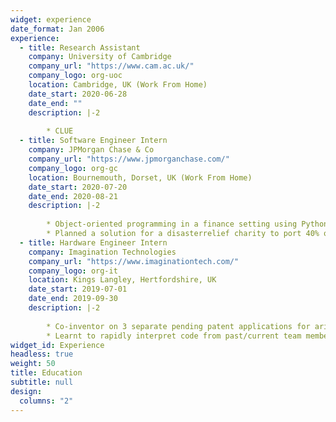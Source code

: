 ```yaml
---
widget: experience
date_format: Jan 2006
experience:
  - title: Research Assistant
    company: University of Cambridge
    company_url: "https://www.cam.ac.uk/"
    company_logo: org-uoc
    location: Cambridge, UK (Work From Home)
    date_start: 2020-06-28
    date_end: ""
    description: |-2
        
        * CLUE
  - title: Software Engineer Intern
    company: JPMorgan Chase & Co
    company_url: "https://www.jpmorganchase.com/"
    company_logo: org-gc
    location: Bournemouth, Dorset, UK (Work From Home)
    date_start: 2020-07-20
    date_end: 2020-08-21
    description: |-2
        
        * Object-oriented programming in a finance setting using Python (testing with pytest), Flask, sklearn, tensorflow and SQL
        * Planned a solution for a disasterrelief charity to port 40% of in-person training to online training and initiated contact with a software-service company to discuss technical and financial details of our solution (£200k+ annual savings proposed)
  - title: Hardware Engineer Intern
    company: Imagination Technologies
    company_url: "https://www.imaginationtech.com/"
    company_logo: org-it
    location: Kings Langley, Hertfordshire, UK
    date_start: 2019-07-01
    date_end: 2019-09-30
    description: |-2
        
        * Co-inventor on 3 separate pending patent applications for arithmetic hardware designs with improved PPA (Power, Performance, Area) over industry standards; worked with the datapath team in an R&D environment
        * Learnt to rapidly interpret code from past/current team members and make changes (Linux, Python, Perforce, VHDL)
widget_id: Experience
headless: true
weight: 50
title: Education
subtitle: null
design:
  columns: "2"
---
```

